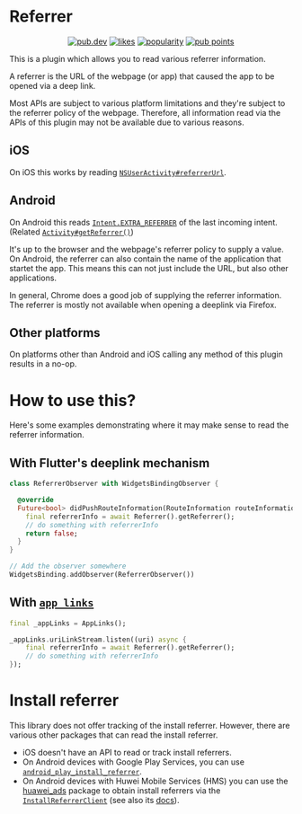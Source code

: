 # Referrer

<p align="center">
  <a href="https://pub.dev/packages/referrer"><img src="https://img.shields.io/pub/v/referrer.svg" alt="pub.dev"></a>
  <a href="https://pub.dev/packages/referrer/score"><img src="https://img.shields.io/pub/likes/referrer" alt="likes"></a>
  <a href="https://pub.dev/packages/referrer/score"><img src="https://img.shields.io/pub/popularity/referrer" alt="popularity"></a>
  <a href="https://pub.dev/packages/referrer/score"><img src="https://img.shields.io/pub/points/referrer" alt="pub points"></a>
</p>

This is a plugin which allows you to read various referrer information.

A referrer is the URL of the webpage (or app) that caused the app to be opened via a deep link.

Most APIs are subject to various platform limitations and they're subject to the referrer policy of the webpage.
Therefore, all information read via the APIs of this plugin may not be available due to various reasons.

## iOS

On iOS this works by reading [`NSUserActivity#referrerUrl`](https://developer.apple.com/documentation/foundation/nsuseractivity/2875762-referrerurl).

## Android

On Android this reads [`Intent.EXTRA_REFERRER`](https://developer.android.com/reference/android/content/Intent#EXTRA_REFERRER) of the last incoming intent.
(Related [`Activity#getReferrer()`](https://developer.android.com/reference/android/app/Activity#getReferrer()))

It's up to the browser and the webpage's referrer policy to supply a value. On Android, the referrer can also contain the name of the application that 
startet the app. This means this can not just include the URL, but also other applications.

In general, Chrome does a good job of supplying the referrer information. The referrer is mostly not available when opening a deeplink via Firefox.

## Other platforms

On platforms other than Android and iOS calling any method of this plugin results in a no-op.

# How to use this?

Here's some examples demonstrating where it may make sense to read the referrer information.

## With Flutter's deeplink mechanism

```dart
class ReferrerObserver with WidgetsBindingObserver {

  @override  
  Future<bool> didPushRouteInformation(RouteInformation routeInformation) async {
    final referrerInfo = await Referrer().getReferrer();
    // do something with referrerInfo
    return false;
  }
}

// Add the observer somewhere
WidgetsBinding.addObserver(ReferrerObserver())
```

## With [`app_links`](https://pub.dev/packages/app_links)

```dart
final _appLinks = AppLinks();

_appLinks.uriLinkStream.listen((uri) async {
    final referrerInfo = await Referrer().getReferrer();
    // do something with referrerInfo
});
```

# Install referrer

This library does not offer tracking of the install referrer.
However, there are various other packages that can read the install referrer.

- iOS doesn't have an API to read or track install referrers.
- On Android devices with Google Play Services, you can use [`android_play_install_referrer`](https://pub.dev/packages/android_play_install_referrer).
- On Android devices with Huwei Mobile Services (HMS) you can use the [huawei_ads](https://pub.dev/packages/huawei_ads) package to obtain install referrers via the [`InstallReferrerClient`](https://pub.dev/documentation/huawei_ads/latest/huawei_ads/InstallReferrerClient-class.html) (see also its [docs](https://developer.huawei.com/consumer/en/doc/HMS-Plugin-Guides/install-referrer-0000001050439039-V1)).